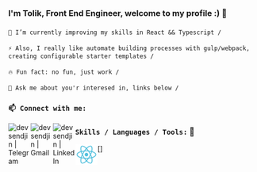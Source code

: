 ## <Title> Hi there 👋 </Title>
### I'm Tolik, Front End Engineer, welcome to my profile :) 📃

#### <List>

    🌱 I’m currently improving my skills in React && Typescript /
    
    ⚡ Also, I really like automate building processes with gulp/webpack, creating configurable starter templates /
    
    🔥 Fun fact: no fun, just work /
    
    💬 Ask me about you'r interesed in, links below /
#### </List>
### **`📫 Connect with me:`**

[<img align="left" alt="devsendjin | Telegram" width="45px" src="https://cdn.jsdelivr.net/npm/simple-icons@3.13.0/icons/telegram.svg" />][telegram]

[<img align="left" alt="devsendjin | Gmail" width="45px" src="https://cdn.jsdelivr.net/npm/simple-icons@3.13.0/icons/gmail.svg" />][gmail]

[<img align="left" alt="devsendjin | LinkedIn" width="45px" src="https://cdn.jsdelivr.net/npm/simple-icons@v3/icons/linkedin.svg" />][linkedin]

### **`Skills / Languages / Tools:`** 📃
[<img align="left" alt="devsendjin | Telegram" width="45px" src="https://raw.githubusercontent.com/devsendjin/devsendjin/main/images/react.svg" />]

[telegram]: https://t.me/devsendjin
[gmail]: mailto:anatoliy.skichko.dev@gmail.com
[linkedin]: https://www.linkedin.com/in/anatoliy-skichko
